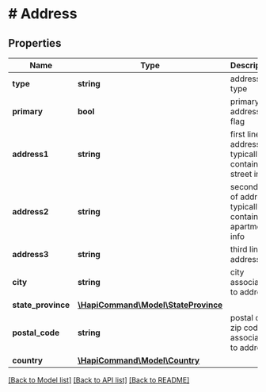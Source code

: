 # # Address

## Properties

Name | Type | Description | Notes
------------ | ------------- | ------------- | -------------
**type** | **string** | address type | [optional] 
**primary** | **bool** | primary address flag | [optional] 
**address1** | **string** | first line of address. typically contains street info | [optional] 
**address2** | **string** | second line of address. typically contains apartment info | [optional] 
**address3** | **string** | third line of address | [optional] 
**city** | **string** | city associated to address | [optional] 
**state_province** | [**\HapiCommand\Model\StateProvince**](StateProvince.md) |  | [optional] 
**postal_code** | **string** | postal or zip code associated to address | [optional] 
**country** | [**\HapiCommand\Model\Country**](Country.md) |  | [optional] 

[[Back to Model list]](../../README.md#documentation-for-models) [[Back to API list]](../../README.md#documentation-for-api-endpoints) [[Back to README]](../../README.md)



